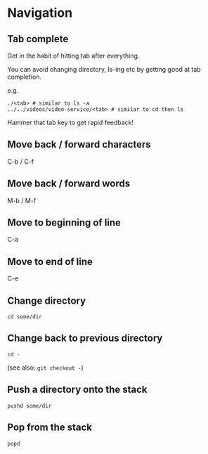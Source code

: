 # Navigation

## Tab complete

Get in the habit of hitting tab after everything.

You can avoid changing directory, ls-ing etc by getting good at tab completion.

e.g.

```shell
./<tab> # similar to ls -a
../../videos/video-service/<tab> # similar to cd then ls
```

Hammer that tab key to get rapid feedback!

## Move back / forward characters

C-b / C-f

## Move back / forward words

M-b / M-f

## Move to beginning of line

C-a

## Move to end of line

C-e

## Change directory

```shell
cd some/dir
```

## Change back to previous directory

```shell
cd -
```
(see also: `git checkout -`)

## Push a directory onto the stack

```shell
pushd some/dir
```

## Pop from the stack

```shell
popd
```
